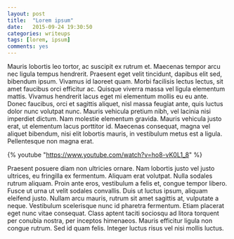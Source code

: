 ```yaml
---
layout: post
title:  "Lorem ipsum"
date:   2015-09-24 19:30:50
categories: writeups
tags: [lorem, ipsum]
comments: yes
---
```

Mauris lobortis leo tortor, ac suscipit ex rutrum et. Maecenas tempor arcu nec ligula tempus hendrerit. Praesent eget velit tincidunt, dapibus elit sed, bibendum ipsum. Vivamus id laoreet quam. Morbi facilisis lectus lectus, sit amet faucibus orci efficitur ac. Quisque viverra massa vel ligula elementum mattis. Vivamus hendrerit lacus eget mi elementum mollis eu eu ante. Donec faucibus, orci et sagittis aliquet, nisl massa feugiat ante, quis luctus dolor nunc volutpat nunc. Mauris vehicula pretium nibh, vel lacinia nisi imperdiet dictum. Nam molestie elementum gravida. Mauris vehicula justo erat, ut elementum lacus porttitor id. Maecenas consequat, magna vel aliquet bibendum, nisi elit lobortis mauris, in vestibulum metus est a ligula. Pellentesque non magna erat.

{% youtube "https://www.youtube.com/watch?v=ho8-vK0L1_8" %}

Praesent posuere diam non ultricies ornare. Nam lobortis justo vel justo ultrices, eu fringilla ex fermentum. Aliquam erat volutpat. Nulla sodales rutrum aliquam. Proin ante eros, vestibulum a felis et, congue tempor libero. Fusce ut urna ut velit sodales convallis. Duis ut luctus ipsum, aliquam eleifend justo. Nullam arcu mauris, rutrum sit amet sagittis at, vulputate a neque. Vestibulum scelerisque nunc id pharetra fermentum. Etiam placerat eget nunc vitae consequat. Class aptent taciti sociosqu ad litora torquent per conubia nostra, per inceptos himenaeos. Mauris efficitur ligula non congue rutrum. Sed id quam felis. Integer luctus risus vel nisi mollis luctus.
